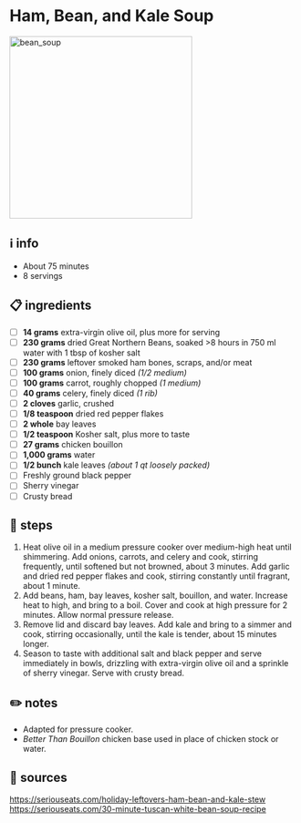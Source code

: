 # Ham, Bean, and Kale Soup  
<img src="https://www.seriouseats.com/thmb/BIS_nKyvhZnGmlgKMw-fxgltTN0=/880x0/filters:no_upscale():max_bytes(150000):strip_icc():format(webp)/__opt__aboutcom__coeus__resources__content_migration__serious_eats__seriouseats.com__2018__02__tuscan-white-bean-soup-kenji-b8a1393168304f0995d48c3d373ba983.jpg" alt="bean_soup" width="320"/>  

## ℹ️ info  
* About 75 minutes  
* 8 servings  

## 📋 ingredients  
- [ ] **14	grams**	extra-virgin olive oil, plus more for serving
- [ ] **230	grams**	dried Great Northern Beans, soaked >8 hours in 750 ml water with 1 tbsp of kosher salt
- [ ] **230	grams**	leftover smoked ham bones, scraps, and/or meat
- [ ] **100	grams**	onion, finely diced *(1/2 medium)*
- [ ] **100	grams**	carrot, roughly chopped *(1 medium)*
- [ ] **40	grams**	celery, finely diced *(1 rib)*
- [ ] **2	cloves**	garlic, crushed
- [ ] **1/8	teaspoon**	dried red pepper flakes
- [ ] **2	whole**	bay leaves
- [ ] **1/2	teaspoon**	Kosher salt, plus more to taste
- [ ] **27	grams**	chicken bouillon
- [ ] **1,000	grams**	water
- [ ] **1/2	bunch**	kale leaves *(about 1 qt loosely packed)*
- [ ] Freshly ground black pepper
- [ ] Sherry vinegar
- [ ]	Crusty bread

## 🔪 steps  
1. Heat olive oil in a medium pressure cooker over medium-high heat until shimmering. Add onions, carrots, and celery and cook, stirring frequently, until softened but not browned, about 3 minutes. Add garlic and dried red pepper flakes and cook, stirring constantly until fragrant, about 1 minute.
2. Add beans, ham, bay leaves, kosher salt, bouillon, and water. Increase heat to high, and bring to a boil. Cover and cook at high pressure for 2 minutes. Allow normal pressure release.
3. Remove lid and discard bay leaves. Add kale and bring to a simmer and cook, stirring occasionally, until the kale is tender, about 15 minutes longer.
4. Season to taste with additional salt and black pepper and serve immediately in bowls, drizzling with extra-virgin olive oil and a sprinkle of sherry vinegar. Serve with crusty bread.

## ✏️ notes  
* Adapted for pressure cooker.
* *Better Than Bouillon* chicken base used in place of chicken stock or water.

## 🔗 sources  
https://seriouseats.com/holiday-leftovers-ham-bean-and-kale-stew  
https://seriouseats.com/30-minute-tuscan-white-bean-soup-recipe  
